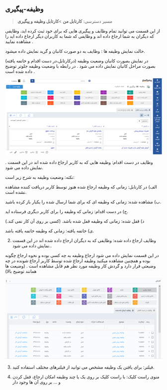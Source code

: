 ﻿## وظیفه-پیگیری

> مسیر دسترسی:  **کارتابل من** >**کارتابل وظیفه و پیگیری** 

از این قسمت می توانید تمام وظایف و پیگیری هایی که برای خود ثبت کرده اید، وظایفی که دیگران به شما ارجاع داده اند و وظایفی که شما به کاربران دیگر ارجاع داده اید را مشاهده نمایید .

حالت نمایش وظیفه ها : وظایف به دو صورت کانبان و گرید نمایش داده میشود.

در نمایش بصورت کانبان وضعیت وظیفه (درکارتابل،در دست اقدام و خاتمه یافته)  بصورت مراحل کانبان نمایش داده می شود .  در رابطه با وضعیت وظیفه جلوتر توضیح داده شده است .

![](Cable.png)

. وظایف در دست اقدام: وظیفه هایی که به کاربر ارجاع داده شده اند در این قسمت نمایش داده می شود.

نکته: وضعیت وظیفه به شرح زیر است:

الف) در کارتابل: زمانی که وظیفه ارجاع شده هنوز توسط کاربر دریافت کننده مشاهده نشده است. 

ب) مشاهده شده: زمانی که وظیفه ای که برای شما ارسال شده را یکبار باز کرده باشید.

ج) در دست اقدام: زمانی که وظیفه را برای کاربر دیگری فرستاده اید.

د) قفل شده: زمانی که وظیفه قفل شده باشد. (کسی بر روی آن کار نمی کند.)

ی) خاتمه یافته: زمانی که وظیفه خاتمه یافته باشد.

2. وظایف ارجاع داده شده: وظایفی که به دیگران ارجاع داده شده اند در این قسمت نمایش داده می شود..  

در این قسمت نمایش داده می شود ارجاع وظیفه به چه کسی بوده و نحوه ارجاع چگونه بوده  و همچنین مشاهده میکنید وظیفه ارجاع شده توسط کاربر ارجاع شونده در چه وضیعتی قرار دارد و گردش کار وظیفه مورد نظر هم قابل مشاهده است . (وضیعت ها همانند توضیح بالا)

![](cable1.png)

3. فیلتر: برای یافتن یک وظیفه مشخص می توانید از فیلترهای مختلف استفاده کنید.

4. منوی راست کلیک: با راست کلیک بر روی یک یا چند وظیفه امکان ارجاع، قفل کردن و ... بر روی آن ها وجود دار